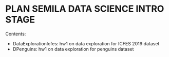 # PLAN SEMILA DATA SCIENCE INTRO STAGE

Contents:

* DataExplorationIcfes: hw1 on data exploration for ICFES 2019 dataset
* DPenguins: hw1 on data exploration for penguins dataset